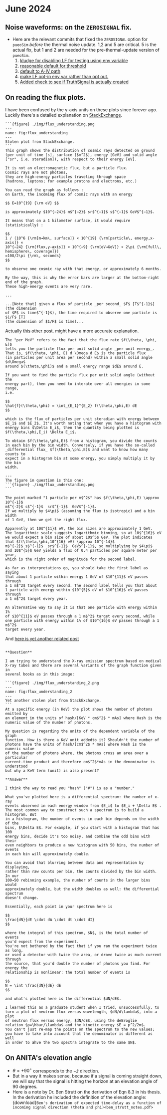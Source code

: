 # June 2024

## Noise waveforms: on the `ZEROSIGNAL` fix.

- Here are the relevant commits that fixed the `ZEROSIGNAL` option for `pueoSim`
  _before_ the thermal noise update. 1,2 and 5 are critical. 5 is the actual fix,
  but 1 and 2 are needed for the pre-thermal-update version of `pueoSim`.
    1. [kludge for disabling LF for testing using env variable](https://github.com/PUEOCollaboration/pueoSim/commit/18e358cf06f2410b655ce5baa04369da63deee55)
    1. [reasonable default for threshold](https://github.com/PUEOCollaboration/pueoSim/commit/26dbed14e497fc4a1b4153975a9f13f4bb5da5fd)
    1. [default to A-IV path](https://github.com/PUEOCollaboration/pueoSim/commit/a90239fdc2468932163ac0515a44930218b5120e)
    1. [make LF opt-in env var rather than opt out.](https://github.com/PUEOCollaboration/pueoSim/commit/0be5dccf03d462cbd768e2b2ab78673b8101aec5)
    1. [Added check to see if TruthSignal is actually created](https://github.com/PUEOCollaboration/pueoSim/commit/562fe7f9d810ac1ccdfdff79f1b524ebf48c5ee5)


## On reading the flux plots.

I have been confused by the y-axis units on these plots since forever ago.
Luckily there's a detailed explanation on [StackExchange](https://physics.stackexchange.com/questions/740471/understanding-the-graph-of-cosmic-rays-flux).




````{dropdown} In case that post gets taken down, here is User Gonstasp's reply to OP's question.
```{figure} ./img/flux_understanding.png
---
name: fig:flux_understanding
---
Stolen plot from StackExchange.
```
This graph shows the distribution of cosmic rays detected on ground 
(per unit of time [s], surface [$m^2$], energy [GeV] and solid angle 
["sr", i.e. steradian]), with respect to their energy [eV].

It is not an electromagnetic flux, but a particle flux. 
Cosmic rays are not photons, 
they are high-energy particles traveling through space 
(hadrons, leptons; for example protons and electrons, etc.)

You can read the graph as follows : 
on Earth, the incoming flux of cosmic rays with an energy 

$$ E=10^{19} {\rm eV} $$

is approximately $10^{−24}$ m$^{−2}$ sr$^{−1}$ s$^{−1}$ GeV$^{−1}$.

It means that on a 1 kilometer surface, it would require (statistically) :

$$
1 / (10^6 {\rm[m→km\, surface]} × 10^{19} {\rm[particle\, energy,x-axis]} ×
10^{−24} {\rm[flux,y-axis]} × 10^{−9} {\rm[eV→GeV]} × 2\pi {\rm[full\, hemisphere\, coverage]}) 
=108/2\pi {\rm\, seconds}
$$

to observe one cosmic ray with that energy, or approximately 6 months.

By the way, this is why the error bars are larger at the bottom-right end of the graph.
These high-energy events are very rare.

...

...[Note that] given a flux of particle _per second_ $F$ [T$^{-1}$] (the dimension
of $F$ is time$^{-1}$), the time required to observe one particle is $1/F$ [T]
(the dimension of $1/F$ is time)...
````


Actually [this other post](https://physics.stackexchange.com/questions/591926/how-do-you-convert-between-different-units-of-particle-flux).
might have a more accurate explanation.


````{dropdown} User J. Murray's response
The "per MeV" refers to the fact that the flux rate $f(\theta, \phi, E)$
tells you the particle flux per unit solid angle _per unit energy_.
That is, $f(\theta, \phi, E) d \Omega d E$ is the particle flux 
(in particles per unit area per second) within a small solid angle $d\Omega$
around $(\theta,\phi)$ and a small energy range $dE$ around E.

If you want to find the particle flux per unit solid angle (without the
energy part), then you need to interate over all energies in some range,
i.e.

$$
\hat{f}(\theta,\phi) = \int_{E_1}^{E_2} f(\theta,\phi,E) dE
$$

which is the flux of particles per unit steradian with energy between
$E_1$ and $E_2$. It's worth noting that when you have a histogram with
energy bins $\Delta E_i$, then the quantity being plotted is
$f(\theta,\phi,E_i) \Delta E_i$.

To obtain $f(\theta,\phi,E)$ from a histogram, you divide the counts 
in each bin by the bin width. Conversely, if you have the so-called 
_differential flux_ $f(\theta,\phi,E)$ and want to know how many counts to 
expect in a histogram bin at some energy, you simply multiply it by the bin
width.

---
The figure in question is this one:
```{figure} ./img/flux_understanding.png
```

The point marked "1 particle per m$^2$" has $f(\theta,\phi,E) \approx 10^{-1}$
m$^{-2}$ s$^{-1}$  sr$^{-1}$  GeV$^{-1}$.
If we multiply by $4\pi$ (assuming the flux is isotropic) and a bin width
of 1 GeV, then we get the right flux.

Apparently at 10$^{11}$ eV, the bin sizes are approximately 1 GeV.
The logarithmic scale suggests logarithmic binning, so at 10$^{16}$ eV
we would expect a bin size of about 10$^5$ GeV. The plot indicates 
that $f(\theta,\phi,10^{16} eV) \approx 10^{-14}$
m$^{-2}$ s$^{-1}$  sr$^{-1}$  GeV$^{-1}$, so multiplying by $4\pi$
and 10$^{5}$ GeV yields a flux of 0.4 particles per square meter per year,
which is the right order of magnitude for the second label.

As far as interpretations go, you should take the first label as saying
that about 1 particle within energy 1 GeV of $10^{11}$ eV passes through
a 1 m$^2$ target every second. The second label tells you that about
1 particle with energy within $10^{5}$ eV of $10^{16}$ eV passes through
a 1 m$^2$ target every year.

An alternative way to say it is that one particle with energy within 1%
of $10^{11}$ eV passes through a 1 m$^2$ target every second, while
one particle with energy within 1% of $10^{16}$ eV passes through a 1 m$^2$ 
target every year.
````

And [here is yet another related post](https://physics.stackexchange.com/questions/365044/units-used-in-x-ray-energy-spectrums/365059)

````{dropdown} User rob's answer

**Question**

I am trying to understand the X-ray emission spectrum based on medical
X-ray tubes and there are several variants of the graph function given in
several books as in this image:

```{figure} ./img/flux_understanding_2.png
---
name: fig:flux_understanding_2
---
Yet another stolen plot from StackExchange.
```
At a specific energy (in KeV) the plot shows the number of photons emitted by
an element in the units of hash/[KeV * cm$^2$ * mAs] where Hash is the
numeric value of the number of photons.

My question is regarding the units of the dependent variable of the graph
function. How is there a KeV unit addedto it? Shouldn't the number of
photons have the units of hash/[cm$^2$ * mAs] where Hash is the numeric value
of the number of photons where, the photons cross an area over a particular
current-time product and therefore cm$^2$*mAs in the denominator is understood
but why a KeV term (unit) is also present?

**Answer**

I think the way to read you "hash" ("#") is as a "number."

What you've plotted here is a differential spectrum: the number of x-ray
events observed in each energy window from $E_i$ to $E_i + \Delta E$ .
The most common way to construct such a spectrum is to build a histogram. But
in a histogram, the number of events in each bin depends on the width of the
bins, $\Delta E$. For example, if you start with a histogram that has 100
energy bins, decide it's too noisy, and combine the odd bins with their
even neighbors to produce a new histogram with 50 bins, the number of events
in each bin will approximately double.

You can avoid that blurring between data and representation by displaying,
rather than raw counts per bin, the counts divided by the bin width. In our
100→50 rebinning example, the number of counts in the larger bins would
approximately double, but the width doubles as well: the differential spectrum
doesn't change.

Essentially, each point in your spectrum here is 

$$
\frac{dN}{dE \cdot dA \cdot dt \cdot dI}
$$

where the integral of this spectrum, $N$, is the total number of events
you'd expect from the experiment. 
You're not bothered by the fact that if you ran the experiment twice as long,
or used a detector with twice the area, or drove twice as much current through
the source, that you'd double the number of photons you find. For energy the
relationship is nonlinear: the total number of events is

$$
N = \int \frac{dN}{dE} dE
$$

and what's plotted here is the differential $dN/dE$.

I learned this as a graduate student when I tried, unsuccessfully, to
turn a plot of neutron flux versus wavelength, $dN/d\lambda$, into a plot
of neutron flux versus energy, $dN/dE$, using the deBroglie
relation $p=\hbar/\lambda$ and the kinetic energy $E = p^2/2m$.
You can't just re-map the points on the spectrum to the new values;
you have to take into account that the denominator is different as well
in order to ahve the two spectra integrate to the same $N$.

````





## On ANITA's elevation angle
- $\theta = +90^{\circ}$ corresponds to the $-\hat{z}$ direction.
- But in a way it makes sense, because if a signal is coming straight down, we
    will say that the signal is hitting the horizon at an elevation angle of
    90 degrees.
- Here is a note by Dr. Ben Strutt on the derivation of Eqn 8.3 in his thesis.
    In the derivation he included the definition of the elevation angle: 
    {download}`Ben's derivation of expected time-delay as a function of
    incoming signal direction (theta and phi)<ben_strutt_notes.pdf>`

